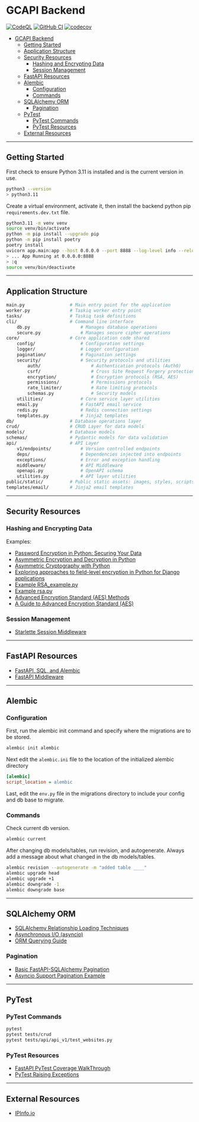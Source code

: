 # GCAPI Backend

[![CodeQL](https://github.com/joeygrable94/GCAPI-Backend/actions/workflows/codeql.yml/badge.svg)](https://github.com/joeygrable94/GCAPI-Backend/actions/workflows/codeql.yml) [![GitHub CI](https://github.com/joeygrable94/GCAPI-Backend/actions/workflows/ci.yml/badge.svg)](https://github.com/joeygrable94/GCAPI-Backend/actions/workflows/ci.yml) [![codecov](https://codecov.io/gh/joeygrable94/GCAPI-Backend/branch/main/graph/badge.svg?token=8FCB50574D)](https://codecov.io/gh/joeygrable94/GCAPI-Backend)

- [GCAPI Backend](#gcapi-backend)
  - [Getting Started](#getting-started)
  - [Application Structure](#application-structure)
  - [Security Resources](#security-resources)
    - [Hashing and Encrypting Data](#hashing-and-encrypting-data)
    - [Session Management](#session-management)
  - [FastAPI Resources](#fastapi-resources)
  - [Alembic](#alembic)
    - [Configuration](#configuration)
    - [Commands](#commands)
  - [SQLAlchemy ORM](#sqlalchemy-orm)
    - [Pagination](#pagination)
  - [PyTest](#pytest)
    - [PyTest Commands](#pytest-commands)
    - [PyTest Resources](#pytest-resources)
  - [External Resources](#external-resources)

---

## Getting Started

First check to ensure Python 3.11 is installed and is the current version in use.

```bash
python3 --version
> python3.11
```

Create a virtual environment, activate it, then install the backend python pip `requirements.dev.txt` file.

```bash
python3.11 -m venv venv
source venv/bin/activate
python -m pip install --upgrade pip
python -m pip install poetry
poetry install
uvicorn app.main:app --host 0.0.0.0 --port 8888 --log-level info --reload
> ... App Running at 0.0.0.0:8888
> :q
source venv/bin/deactivate
```

---

## Application Structure

```bash
main.py                 # Main entry point for the application
worker.py               # Taskiq worker entry point
tasks/                  # Taskiq task definitions
cli/                    # Command line interface
    db.py                   # Manages database operations
    secure.py               # Manages secure cipher operations
core/                   # Core application code shared
    config/                 # Configuration settings
    logger/                 # Logger configuration
    pagination/             # Pagination settings
    security/               # Security protocols and utilities
        auth/                   # Authentication protocols (Auth0)
        csrf/                   # Cross Site Request Forgery protection
        encryption/             # Encryption protocols (RSA, AES)
        permissions/            # Permissions protocols
        rate_limiter/           # Rate limiting protocols
        schemas.py              # Security models
    utilities/              # Core service layer utilities
    email.py                # FastAPI email service
    redis.py                # Redis connection settings
    templates.py            # Jinja2 templates
db/                     # Database operations layer
crud/                   # CRUD Layer for data models
models/                 # Database models
schemas/                # Pydantic models for data validation
api/                    # API Layer
    v1/endpoints/           # Version controlled endpoints
    deps/                   # Dependencies injected into endpoints
    exceptions/             # Error and exception handling
    middleware/             # API Middleware
    openapi.py              # OpenAPI schema
    utilities.py            # API layer utilities
public/static/          # Public static assets: images, styles, scripts
templates/email/        # Jinja2 email templates
```

---

## Security Resources

### Hashing and Encrypting Data

Examples:

- [Password Encryption in Python: Securing Your Data](https://pagorun.medium.com/password-encryption-in-python-securing-your-data-9e0045e039e1)
- [Asymmetric Encryption and Decryption in Python](https://nitratine.net/blog/post/asymmetric-encryption-and-decryption-in-python/)
- [Asymmetric Cryptography with Python](https://medium.com/@ashiqgiga07/asymmetric-cryptography-with-python-5eed86772731)
- [Exploring approaches to field-level encryption in Python for Django applications](https://www.piiano.com/blog/field-level-encryption-in-python-for-django-applications)
- [Example RSA_example.py](https://gist.github.com/syedrakib/241b68f5aeaefd7ef8e2)
- [Example rsa.py](https://gist.github.com/edmhs/6afc542af8a20a619946c2c3b36df8f4)
- [Advanced Encryption Standard (AES) Methods](https://onboardbase.com/blog/aes-encryption-decryption/)
- [A Guide to Advanced Encryption Standard (AES)](https://medium.com/quick-code/understanding-the-advanced-encryption-standard-7d7884277e7)

### Session Management

- [Starlette Session Middleware](https://www.appsloveworld.com//python/1357/fastapi-starlettes-sessionmiddleware-creates-new-session-for-every-request)

---

## FastAPI Resources

- [FastAPI, SQL, and Alembic](https://ahmed-nafies.medium.com/fastapi-with-sqlalchemy-postgresql-and-alembic-and-of-course-docker-f2b7411ee396)
- [FastAPI Middleware](https://fastapi.tiangolo.com/tutorial/middleware/)

---

## Alembic

### Configuration

First, run the alembic init command and specify where the migrations are to be stored.

```bash
alembic init alembic
```

Next edit the `alembic.ini` file to the location of the initialized alembic directory

```ini
[alembic]
script_location = alembic
```

Last, edit the `env.py` file in the migrations directory to include your config and db base to migrate.

### Commands

Check current db version.

```bash
alembic current
```

After changing db models/tables, run revision, and autogenerate.
Always add a message about what changed in the db models/tables.

```bash
alembic revision --autogenerate -m "added table ____"
alembic upgrade head
alembic upgrade +1
alembic downgrade -1
alembic downgrade base
```

---

## SQLAlchemy ORM

- [SQLAlchemy Relationship Loading Techniques](https://docs.sqlalchemy.org/en/20/orm/queryguide/relationships.html)
- [Asynchronous I/O (asyncio)](https://docs.sqlalchemy.org/en/20/orm/extensions/asyncio.html)
- [ORM Querying Guide](https://docs.sqlalchemy.org/en/20/orm/queryguide/index.html)

### Pagination

- [Basic FastAPI-SQLAlchemy Pagination](https://github.com/jayhawk24/pagination-fastapi/tree/main)
- [Asyncio Support Pagination Example](https://github.com/dialoguemd/fastapi-sqla/blob/master/fastapi_sqla/asyncio_support.py)

---

## PyTest

### PyTest Commands

```bash
pytest
pytest tests/crud
pytest tests/api/api_v1/test_websites.py
```

### PyTest Resources

- [FastAPI PyTest Coverage WalkThrough](https://www.azepug.az/posts/fastapi/ecommerce-fastapi-nuxtjs/ecommerce-pytest-user-auth-part1.html)
- [PyTest Raising Exceptions](https://docs.pytest.org/en/6.2.x/assert.html)

---

## External Resources

- [IPInfo.io](https://ipinfo.io/)
